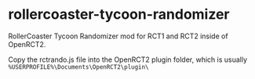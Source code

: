 # rollercoaster-tycoon-randomizer
RollerCoaster Tycoon Randomizer mod for RCT1 and RCT2 inside of OpenRCT2.

Copy the rctrando.js file into the OpenRCT2 plugin folder, which is usually `%USERPROFILE%\Documents\OpenRCT2\plugin\`
